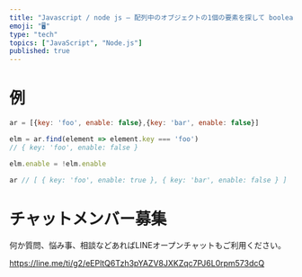 ```yaml
---
title: "Javascript / node js – 配列中のオブジェクトの1個の要素を探して boolean (true/false)を反転させる"
emoji: "🖥"
type: "tech"
topics: ["JavaScript", "Node.js"]
published: true
---
```


# 例

```js
ar = [{key: 'foo', enable: false},{key: 'bar', enable: false}]

elm = ar.find(element => element.key === 'foo')
// { key: 'foo', enable: false }

elm.enable = !elm.enable

ar // [ { key: 'foo', enable: true }, { key: 'bar', enable: false } ]
```



# チャットメンバー募集


何か質問、悩み事、相談などあればLINEオープンチャットもご利用ください。

https://line.me/ti/g2/eEPltQ6Tzh3pYAZV8JXKZqc7PJ6L0rpm573dcQ


